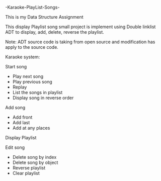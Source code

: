 -Karaoke-PlayList-Songs-

This is my Data Structure Assignment

This display Playlist song small project is implement using Double linklist ADT to display, add, delete, reverse the playlist.

Note: ADT source code is taking from open source and modification has apply to the source code.

Karaoke system:
 
Start song
  -	Play next song
  -	Play previous song
  -	Replay
  -	List the songs in playlist
  -	Display song in reverse order

Add song
  -	Add front
  -	Add last
  -	Add at any places

Display Playlist 

Edit song
  -	Delete song by index
  -	Delete song by object
  -	Reverse playlist
  -	Clear playlist
